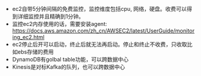 * ec2自带5分钟间隔的免费监控，监控维度包括cpu, 网络，硬盘。收费可以得到详细监控并且精确到1分钟。   
* 监控ec2内存使用的话，需要安装agent: https://docs.aws.amazon.com/zh_cn/AWSEC2/latest/UserGuide/monitoring_ec2.html   
* ec2停止后开可以启动，终止后就无法再启动。停止和终止不收费，只收取比如ebs存储的费用
* DynamoDB有golbal table功能，可以跨数据中心
* Kinesis是对标Kafka的队列，也可以跨数据中心
